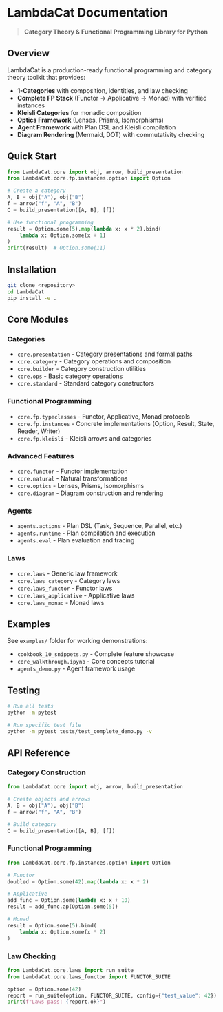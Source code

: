 # LambdaCat Documentation

> **Category Theory & Functional Programming Library for Python**

## Overview

LambdaCat is a production-ready functional programming and category theory toolkit that provides:

- **1-Categories** with composition, identities, and law checking
- **Complete FP Stack** (Functor → Applicative → Monad) with verified instances
- **Kleisli Categories** for monadic composition
- **Optics Framework** (Lenses, Prisms, Isomorphisms)
- **Agent Framework** with Plan DSL and Kleisli compilation
- **Diagram Rendering** (Mermaid, DOT) with commutativity checking

## Quick Start

```python
from LambdaCat.core import obj, arrow, build_presentation
from LambdaCat.core.fp.instances.option import Option

# Create a category
A, B = obj("A"), obj("B")
f = arrow("f", "A", "B")
C = build_presentation([A, B], [f])

# Use functional programming
result = Option.some(5).map(lambda x: x * 2).bind(
    lambda x: Option.some(x + 1)
)
print(result)  # Option.some(11)
```

## Installation

```bash
git clone <repository>
cd LambdaCat
pip install -e .
```

## Core Modules

### Categories
- `core.presentation` - Category presentations and formal paths
- `core.category` - Category operations and composition
- `core.builder` - Category construction utilities
- `core.ops` - Basic category operations
- `core.standard` - Standard category constructors

### Functional Programming
- `core.fp.typeclasses` - Functor, Applicative, Monad protocols
- `core.fp.instances` - Concrete implementations (Option, Result, State, Reader, Writer)
- `core.fp.kleisli` - Kleisli arrows and categories

### Advanced Features
- `core.functor` - Functor implementation
- `core.natural` - Natural transformations
- `core.optics` - Lenses, Prisms, Isomorphisms
- `core.diagram` - Diagram construction and rendering

### Agents
- `agents.actions` - Plan DSL (Task, Sequence, Parallel, etc.)
- `agents.runtime` - Plan compilation and execution
- `agents.eval` - Plan evaluation and tracing

### Laws
- `core.laws` - Generic law framework
- `core.laws_category` - Category laws
- `core.laws_functor` - Functor laws
- `core.laws_applicative` - Applicative laws
- `core.laws_monad` - Monad laws

## Examples

See `examples/` folder for working demonstrations:

- `cookbook_10_snippets.py` - Complete feature showcase
- `core_walkthrough.ipynb` - Core concepts tutorial
- `agents_demo.py` - Agent framework usage

## Testing

```bash
# Run all tests
python -m pytest

# Run specific test file
python -m pytest tests/test_complete_demo.py -v
```

## API Reference

### Category Construction

```python
from LambdaCat.core import obj, arrow, build_presentation

# Create objects and arrows
A, B = obj("A"), obj("B")
f = arrow("f", "A", "B")

# Build category
C = build_presentation([A, B], [f])
```

### Functional Programming

```python
from LambdaCat.core.fp.instances.option import Option

# Functor
doubled = Option.some(42).map(lambda x: x * 2)

# Applicative
add_func = Option.some(lambda x: x + 10)
result = add_func.ap(Option.some(5))

# Monad
result = Option.some(5).bind(
    lambda x: Option.some(x * 2)
)
```

### Law Checking

```python
from LambdaCat.core.laws import run_suite
from LambdaCat.core.laws_functor import FUNCTOR_SUITE

option = Option.some(42)
report = run_suite(option, FUNCTOR_SUITE, config={"test_value": 42})
print(f"Laws pass: {report.ok}")
```
